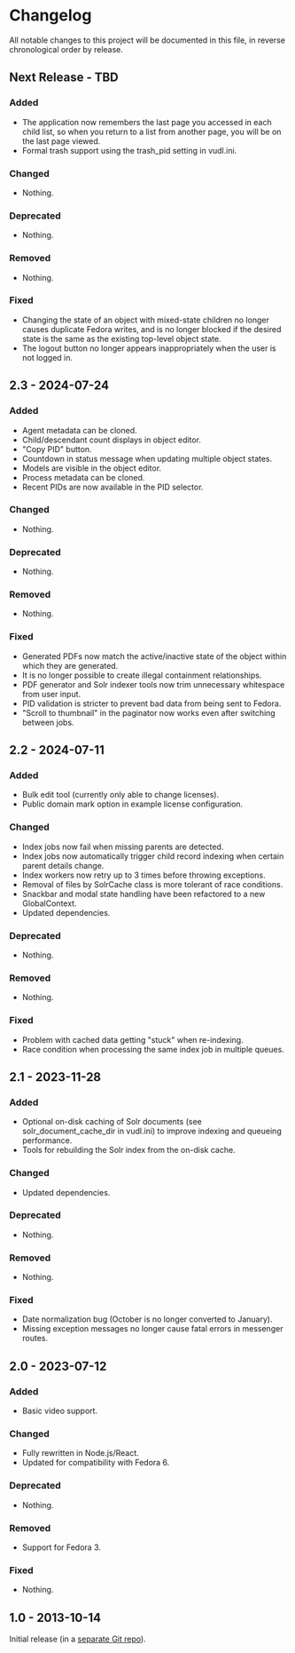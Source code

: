 # Changelog

All notable changes to this project will be documented in this file, in reverse chronological order by release.

## Next Release - TBD

### Added

- The application now remembers the last page you accessed in each child list, so when you return to a list from another page, you will be on the last page viewed.
- Formal trash support using the trash_pid setting in vudl.ini.

### Changed

- Nothing.

### Deprecated

- Nothing.

### Removed

- Nothing.

### Fixed

- Changing the state of an object with mixed-state children no longer causes duplicate Fedora writes, and is no longer blocked if the desired state is the same as the existing top-level object state.
- The logout button no longer appears inappropriately when the user is not logged in.

## 2.3 - 2024-07-24

### Added

- Agent metadata can be cloned.
- Child/descendant count displays in object editor.
- "Copy PID" button.
- Countdown in status message when updating multiple object states.
- Models are visible in the object editor.
- Process metadata can be cloned.
- Recent PIDs are now available in the PID selector.

### Changed

- Nothing.

### Deprecated

- Nothing.

### Removed

- Nothing.

### Fixed

- Generated PDFs now match the active/inactive state of the object within which they are generated.
- It is no longer possible to create illegal containment relationships.
- PDF generator and Solr indexer tools now trim unnecessary whitespace from user input.
- PID validation is stricter to prevent bad data from being sent to Fedora.
- "Scroll to thumbnail" in the paginator now works even after switching between jobs.

## 2.2 - 2024-07-11

### Added

- Bulk edit tool (currently only able to change licenses).
- Public domain mark option in example license configuration.

### Changed

- Index jobs now fail when missing parents are detected.
- Index jobs now automatically trigger child record indexing when certain parent details change.
- Index workers now retry up to 3 times before throwing exceptions.
- Removal of files by SolrCache class is more tolerant of race conditions.
- Snackbar and modal state handling have been refactored to a new GlobalContext.
- Updated dependencies.

### Deprecated

- Nothing.

### Removed

- Nothing.

### Fixed

- Problem with cached data getting "stuck" when re-indexing.
- Race condition when processing the same index job in multiple queues.

## 2.1 - 2023-11-28

### Added

- Optional on-disk caching of Solr documents (see solr_document_cache_dir in vudl.ini) to improve indexing and queueing performance.
- Tools for rebuilding the Solr index from the on-disk cache.

### Changed

- Updated dependencies.

### Deprecated

- Nothing.

### Removed

- Nothing.

### Fixed

- Date normalization bug (October is no longer converted to January).
- Missing exception messages no longer cause fatal errors in messenger routes.

## 2.0 - 2023-07-12

### Added

- Basic video support.

### Changed

- Fully rewritten in Node.js/React.
- Updated for compatibility with Fedora 6.

### Deprecated

- Nothing.

### Removed

- Support for Fedora 3.

### Fixed

- Nothing.

## 1.0 - 2013-10-14

Initial release (in a [separate Git repo](https://github.com/vufind-org/vudl)).
